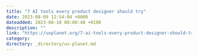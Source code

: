 ```yaml
---
title: "7 AI tools every product designer should try"
date: 2023-08-09 12:54:04 +0000
dateadded: 2023-08-10 00:00:48 +0100
description: ""
link: "https://uxplanet.org/7-ai-tools-every-product-designer-should-try-c12b00f165e1?source=rss----819cc2aaeee0---4"
category:
directory: _directory/ux-planet.md
---
```


